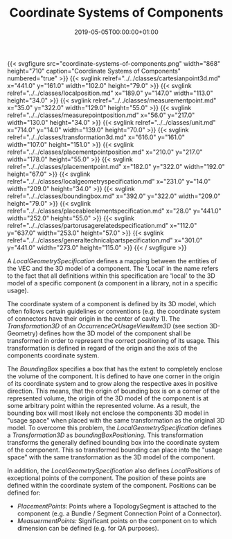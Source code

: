 ﻿---
title: Coordinate Systems of Components
toc: false
type: specs
date: "2019-05-05T00:00:00+01:00"
draft: false
menu:
  vec120:
    identifier: description-of-components/coordinate-systems-of-components    
    parent: description-of-components
    weight: 1003017 

# Prev/next pager order (if `docs_section_pager` enabled in `params.toml`)
weight: 1003017
---
{{< svgfigure src="coordinate-systems-of-components.png" width="868" height="710" caption="Coordinate Systems of Components" numbered="true" >}}
  {{< svglink relref="../../classes/cartesianpoint3d.md" x="441.0" y="161.0" width="102.0" height="79.0" >}}
  {{< svglink relref="../../classes/localposition.md" x="189.0" y="147.0" width="113.0" height="34.0" >}}
  {{< svglink relref="../../classes/measurementpoint.md" x="35.0" y="322.0" width="129.0" height="55.0" >}}
  {{< svglink relref="../../classes/measurepointposition.md" x="56.0" y="217.0" width="130.0" height="34.0" >}}
  {{< svglink relref="../../classes/unit.md" x="714.0" y="14.0" width="139.0" height="70.0" >}}
  {{< svglink relref="../../classes/transformation3d.md" x="616.0" y="161.0" width="107.0" height="151.0" >}}
  {{< svglink relref="../../classes/placementpointposition.md" x="210.0" y="217.0" width="178.0" height="55.0" >}}
  {{< svglink relref="../../classes/placementpoint.md" x="182.0" y="322.0" width="192.0" height="67.0" >}}
  {{< svglink relref="../../classes/localgeometryspecification.md" x="231.0" y="14.0" width="209.0" height="34.0" >}}
  {{< svglink relref="../../classes/boundingbox.md" x="392.0" y="322.0" width="209.0" height="79.0" >}}
  {{< svglink relref="../../classes/placeableelementspecification.md" x="28.0" y="441.0" width="252.0" height="55.0" >}}
  {{< svglink relref="../../classes/partorusagerelatedspecification.md" x="112.0" y="637.0" width="253.0" height="57.0" >}}
  {{< svglink relref="../../classes/generaltechnicalpartspecification.md" x="301.0" y="441.0" width="273.0" height="115.0" >}}
{{< / svgfigure >}}
<html>   <head>     </head>   <body>     <p> A&#160;<i>LocalGeometrySpecification</i> defines a mapping between the entities of the VEC&#160;and the 3D model of a component. The 'Local' in the name refers to the fact that all definitions within this specification are 'local' to the 3D model of a specific component (a component in a library, not in a specific usage).      </p>      <p> The coordinate system of a component is defined by its 3D&#160;model, which often follows certain guidelines or conventions (e.g. the coordinate system of connectors have their origin in the center of cavity 1).&#160;The <i>Transformation3D</i> of an <i>OccurrenceOrUsageViewItem3D </i>(see section 3D-Geometry) defines how the 3D model of the component shall be transformed in order to represent the correct positioning of its usage. This transformation is defined in regard of the origin and the axis of the components coordinate system.      </p>      <p> The <i>BoundingBox</i> specifies a box that has the extent to completely enclose the volume of the component. It is defined to have one corner in the origin of its coordinate system and to grow along the respective axes in positive direction. This means, that the origin of bounding box is on a corner of the represented volume, the origin of the 3D model of the component is at some arbitrary point within the represented volume. As a result, the bounding box will most likely not enclose the components 3D model in &quot;usage space&quot; when placed with the same transformation as the original 3D model. To overcome this problem, the <i>LocalGeometrySpecification</i> defines a <i>Transformation3D </i>as <i>boundingBoxPositioning.</i> This transformation transforms the generally defined bounding box into the coordinate system of the component.&#160;This so transformed bounding can place into the &quot;usage space&quot; with the same transformation as the 3D model of the component.      </p>      <p> In addition, the <i>LocalGeometrySpecification</i> also defines <i>LocalPositions</i> of exceptional points of the component. The position of these points are defined within the coordinate system of the component. Positions can be defined for:      </p>      <ul>       <li> <i>PlacementPoints: </i>Points where a&#160;TopologySegment is attached to the component (e.g. a Bundle /&#160;Segment Connection Point of a Connector).        </li>       <li> <i>MeasuermentPoints: </i>Significant points on the component on to which dimension can be defined (e.g. for QA purposes).        </li>     </ul>     <p> &#160;      </p>      <p> &#160;      </p>  </body> </html>
